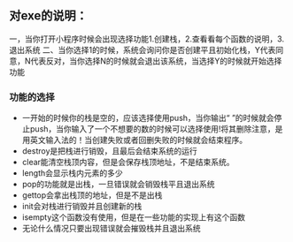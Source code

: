 ## 对exe的说明：
一，当你打开小程序时候会出现选择功能1.创建栈，2.查看看每个函数的说明，3.退出系统
二、当你选择1的时候，系统会询问你是否创建平且初始化栈，Y代表同意，N代表反对，当你选择N的时候就会退出该系统，当选择Y的时候就开始选择功能
### 功能的选择
* 一开始的时候你的栈是空的，应该选择使用push，当你输出“ ”的时候就会停止push，当你输入了一个不想要的数的时候可以选择使用!将其删除注意，是用英文输入法的！当创建失败或者回删失败的时候就会结束程序。
* destroy是把栈进行销毁，且最后会结束系统的运行
* clear能清空栈顶内容，但是会保存栈顶地址，不是结束系统。
* length会显示栈内元素的多少
* pop的功能就是出栈，一旦错误就会销毁栈平且退出系统
* gettop会拿出栈顶的地址，但是不是出栈
* init会对栈进行销毁并且创建新的栈
* isempty这个函数没有使用，但是在一些功能的实现上有这个函数
* 无论什么情况只要出现错误就会摧毁栈并且退出系统